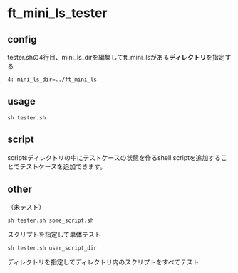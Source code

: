 # ft_mini_ls_tester

## config
tester.shの4行目、mini_ls_dirを編集してft_mini_lsがある**ディレクトリ**を指定する
```
4: mini_ls_dir=../ft_mini_ls
```

## usage
```
sh tester.sh
```

## script
scriptsディレクトリの中にテストケースの状態を作るshell scriptを追加することでテストケースを追加できます。

## other
（未テスト）
```
sh tester.sh some_script.sh
```
スクリプトを指定して単体テスト

```
sh tester.sh user_script_dir
```
ディレクトリを指定してディレクトリ内のスクリプトをすべてテスト
